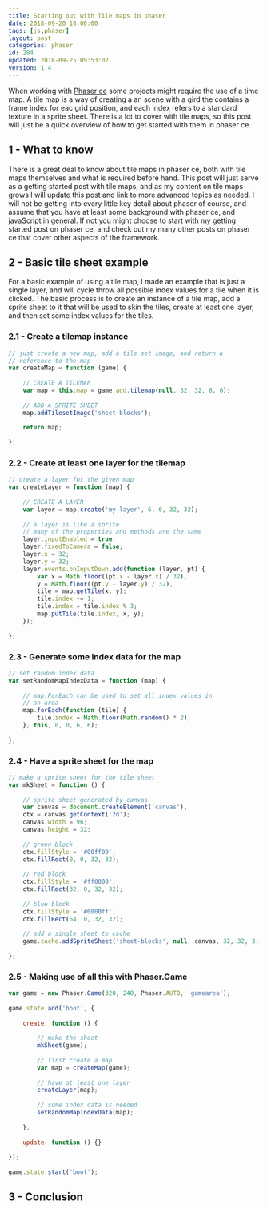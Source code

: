 ```yaml
---
title: Starting out with Tile maps in phaser
date: 2018-09-20 18:06:00
tags: [js,phaser]
layout: post
categories: phaser
id: 284
updated: 2018-09-25 09:53:02
version: 1.4
---
```


When working with [Phaser ce](https://photonstorm.github.io/phaser-ce/) some projects might require the use of a time map. A tile map is a way of creating a an scene with a gird the contains a frame index for eac grid position, and each index refers to a standard texture in a sprite sheet. There is a lot to cover with tile maps, so this post will just be a quick overview of how to get started with them in phaser ce.

<!-- more -->

## 1 - What to know

There is a great deal to know about tile maps in phaser ce, both with tile maps themselves and what is required before hand. This post will just serve as a getting started post with tile maps, and as my content on tile maps grows I will update this post and link to more advanced topics as needed. I will not be getting into every little key detail about phaser of course, and assume that you have at least some background with phaser ce, and javaScript in general. If not you might choose to start with my getting started post on phaser ce, and check out my many other posts on phaser ce that cover other aspects of the framework.


## 2 - Basic tile sheet example

For a basic example of using a tile map, I made an example that is just a single layer, and will cycle throw all possible index values for a tile when it is clicked. The basic process is to create an instance of a tile map, add a sprite sheet to it that will be used to skin the tiles, create at least one layer, and then set some index values for the tiles.

### 2.1 - Create a tilemap instance

```js
// just create a new map, add a tile set image, and return a
// reference to the map
var createMap = function (game) {
 
    // CREATE A TILEMAP
    var map = this.map = game.add.tilemap(null, 32, 32, 6, 6);
 
    // ADD A SPRITE SHEET
    map.addTilesetImage('sheet-blocks');
 
    return map;
 
};
```

### 2.2 - Create at least one layer for the tilemap

```js
// create a layer for the given map
var createLayer = function (map) {
 
    // CREATE A LAYER
    var layer = map.create('my-layer', 6, 6, 32, 32);
 
    // a layer is like a sprite
    // many of the properties and methods are the same
    layer.inputEnabled = true;
    layer.fixedToCamera = false;
    layer.x = 32;
    layer.y = 32;
    layer.events.onInputDown.add(function (layer, pt) {
        var x = Math.floor((pt.x - layer.x) / 32),
        y = Math.floor((pt.y - layer.y) / 32),
        tile = map.getTile(x, y);
        tile.index += 1;
        tile.index = tile.index % 3;
        map.putTile(tile.index, x, y);
    });
 
};
```

### 2.3 - Generate some index data for the map

```js
// set random index data
var setRandomMapIndexData = function (map) {
 
    // map.ForEach can be used to set all index values in
    // an area
    map.forEach(function (tile) {
        tile.index = Math.floor(Math.random() * 2);
    }, this, 0, 0, 6, 6);
 
};
```

### 2.4 - Have a sprite sheet for the map

```js
// make a sprite sheet for the tile sheet
var mkSheet = function () {
 
    // sprite sheet generated by canvas
    var canvas = document.createElement('canvas'),
    ctx = canvas.getContext('2d');
    canvas.width = 96;
    canvas.height = 32;
 
    // green block
    ctx.fillStyle = '#00ff00';
    ctx.fillRect(0, 0, 32, 32);
 
    // red block
    ctx.fillStyle = '#ff0000';
    ctx.fillRect(32, 0, 32, 32);
 
    // blue block
    ctx.fillStyle = '#0000ff';
    ctx.fillRect(64, 0, 32, 32);
 
    // add a single sheet to cache
    game.cache.addSpriteSheet('sheet-blocks', null, canvas, 32, 32, 3, 0, 0);
 
};
```

### 2.5 - Making use of all this with Phaser.Game

```js
var game = new Phaser.Game(320, 240, Phaser.AUTO, 'gamearea');
 
game.state.add('boot', {
 
    create: function () {
 
        // make the sheet
        mkSheet(game);
 
        // first create a map
        var map = createMap(game);
 
        // have at least one layer
        createLayer(map);
 
        // some index data is needed
        setRandomMapIndexData(map);
 
    },
 
    update: function () {}
 
});
 
game.state.start('boot');
```

## 3 - Conclusion